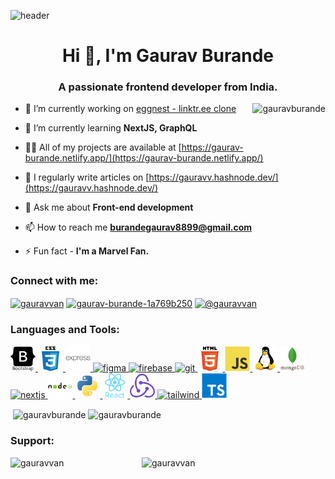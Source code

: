![header](https://raw.githubusercontent.com/halfrost/halfrost/master/icons/header_.png)

<h1 align="center">Hi 👋, I'm Gaurav Burande</h1>
<h3 align="center">A passionate frontend developer from India.</h3>

<p><img align="right" src="https://github-readme-stats.vercel.app/api/top-langs?username=gauravburande&show_icons=true&locale=en&layout=compact&hide=jupyter%20notebook" alt="gauravburande" /></p>

- 🔭 I’m currently working on [eggnest - linktr.ee clone](https://github.com/GauravBurande/EggNest_linktr.ee_clone)

- 🌱 I’m currently learning **NextJS, GraphQL**

- 👨‍💻 All of my projects are available at [https://gaurav-burande.netlify.app/](https://gaurav-burande.netlify.app/)

- 📝 I regularly write articles on [https://gauravv.hashnode.dev/](https://gauravv.hashnode.dev/)

- 💬 Ask me about **Front-end development**

- 📫 How to reach me **burandegaurav8899@gmail.com**

- ⚡ Fun fact - **I'm a Marvel Fan.**

<h3 align="left">Connect with me:</h3>
<p align="left">
<a href="https://twitter.com/gauravvan" target="blank"><img align="center" src="https://raw.githubusercontent.com/rahuldkjain/github-profile-readme-generator/master/src/images/icons/Social/twitter.svg" alt="gauravvan" height="30" width="40" /></a>
<a href="https://linkedin.com/in/gaurav-burande-1a769b250" target="blank"><img align="center" src="https://raw.githubusercontent.com/rahuldkjain/github-profile-readme-generator/master/src/images/icons/Social/linked-in-alt.svg" alt="gaurav-burande-1a769b250" height="30" width="40" /></a>
<a href="https://hashnode.com/@gauravvan" target="blank"><img align="center" src="https://raw.githubusercontent.com/rahuldkjain/github-profile-readme-generator/master/src/images/icons/Social/hashnode.svg" alt="@gauravvan" height="30" width="40" /></a>
</p>

<h3 align="left">Languages and Tools:</h3>
<p align="left"> <a href="https://getbootstrap.com" target="_blank" rel="noreferrer"> <img src="https://raw.githubusercontent.com/devicons/devicon/master/icons/bootstrap/bootstrap-plain-wordmark.svg" alt="bootstrap" width="40" height="40"/> </a> <a href="https://www.w3schools.com/css/" target="_blank" rel="noreferrer"> <img src="https://raw.githubusercontent.com/devicons/devicon/master/icons/css3/css3-original-wordmark.svg" alt="css3" width="40" height="40"/> </a> <a href="https://expressjs.com" target="_blank" rel="noreferrer"> <img src="https://raw.githubusercontent.com/devicons/devicon/master/icons/express/express-original-wordmark.svg" alt="express" width="40" height="40"/> </a> <a href="https://www.figma.com/" target="_blank" rel="noreferrer"> <img src="https://www.vectorlogo.zone/logos/figma/figma-icon.svg" alt="figma" width="40" height="40"/> </a> <a href="https://firebase.google.com/" target="_blank" rel="noreferrer"> <img src="https://www.vectorlogo.zone/logos/firebase/firebase-icon.svg" alt="firebase" width="40" height="40"/> </a> <a href="https://git-scm.com/" target="_blank" rel="noreferrer"> <img src="https://www.vectorlogo.zone/logos/git-scm/git-scm-icon.svg" alt="git" width="40" height="40"/> </a> <a href="https://www.w3.org/html/" target="_blank" rel="noreferrer"> <img src="https://raw.githubusercontent.com/devicons/devicon/master/icons/html5/html5-original-wordmark.svg" alt="html5" width="40" height="40"/> </a> <a href="https://developer.mozilla.org/en-US/docs/Web/JavaScript" target="_blank" rel="noreferrer"> <img src="https://raw.githubusercontent.com/devicons/devicon/master/icons/javascript/javascript-original.svg" alt="javascript" width="40" height="40"/> </a> <a href="https://www.linux.org/" target="_blank" rel="noreferrer"> <img src="https://raw.githubusercontent.com/devicons/devicon/master/icons/linux/linux-original.svg" alt="linux" width="40" height="40"/> </a> <a href="https://www.mongodb.com/" target="_blank" rel="noreferrer"> <img src="https://raw.githubusercontent.com/devicons/devicon/master/icons/mongodb/mongodb-original-wordmark.svg" alt="mongodb" width="40" height="40"/> </a> <a href="https://nextjs.org/" target="_blank" rel="noreferrer"> <img src="https://cdn.worldvectorlogo.com/logos/nextjs-2.svg" alt="nextjs" width="40" height="40"/> </a> <a href="https://nodejs.org" target="_blank" rel="noreferrer"> <img src="https://raw.githubusercontent.com/devicons/devicon/master/icons/nodejs/nodejs-original-wordmark.svg" alt="nodejs" width="40" height="40"/> </a> <a href="https://www.python.org" target="_blank" rel="noreferrer"> <img src="https://raw.githubusercontent.com/devicons/devicon/master/icons/python/python-original.svg" alt="python" width="40" height="40"/> </a> <a href="https://reactjs.org/" target="_blank" rel="noreferrer"> <img src="https://raw.githubusercontent.com/devicons/devicon/master/icons/react/react-original-wordmark.svg" alt="react" width="40" height="40"/> </a> <a href="https://redux.js.org" target="_blank" rel="noreferrer"> <img src="https://raw.githubusercontent.com/devicons/devicon/master/icons/redux/redux-original.svg" alt="redux" width="40" height="40"/> </a> <a href="https://tailwindcss.com/" target="_blank" rel="noreferrer"> <img src="https://www.vectorlogo.zone/logos/tailwindcss/tailwindcss-icon.svg" alt="tailwind" width="40" height="40"/> </a> <a href="https://www.typescriptlang.org/" target="_blank" rel="noreferrer"> <img src="https://raw.githubusercontent.com/devicons/devicon/master/icons/typescript/typescript-original.svg" alt="typescript" width="40" height="40"/> </a> </p>

<p>&nbsp;<img align="center" src="https://github-readme-stats.vercel.app/api?username=gauravburande&show_icons=true&locale=en&card_width=500px" alt="gauravburande" />&nbsp;<img align="center" src="https://github-readme-streak-stats.herokuapp.com/?user=gauravburande" alt="gauravburande" /></p>


<h3 align="left">Support:</h3>
<p><a href="https://www.buymeacoffee.com/gauravvan"> <img align="left" src="https://cdn.buymeacoffee.com/buttons/v2/default-yellow.png" height="50" width="210" alt="gauravvan" /></a><a href="https://ko-fi.com/gauravvan"> <img align="left" src="https://cdn.ko-fi.com/cdn/kofi3.png?v=3" height="50" width="210" alt="gauravvan" /></a></p><br><br>
